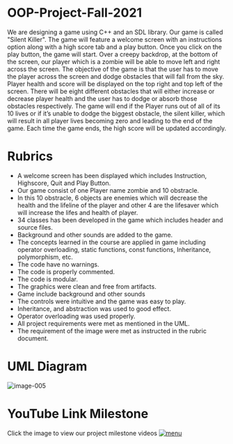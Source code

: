 # OOP-Project-Fall-2021
We are designing a game using C++ and an SDL library. Our game is called "Silent Killer". The game will feature a welcome screen with an instructions option along with a high score tab and a play button. Once you click on the play button, the game will start. Over a creepy backdrop, at the bottom of the screen, our player which is a zombie will be able to move left and right across the screen. The objective of the game is that the user has to move the player across the screen and dodge obstacles that will fall from the sky. Player health and score will be displayed on the top right and top left of the screen. There will be eight different obstacles that will either increase or decrease player health and the user has to dodge or absorb those obstacles respectively. The game will end if the Player runs out of all of its 10 lives or if it’s unable to dodge the biggest obstacle, the silent killer, which will result in all player lives becoming zero and leading to the end of the game. Each time the game ends, the high score will be updated accordingly. 
# Rubrics
- A welcome screen has been displayed which includes Instruction, Highscore, Quit and Play Button.
- Our game consist of one Player name zombie and 10 obstracle.
- In this 10 obstracle, 6 objects are enemies which will decrease the health and the lifeline of the player and other 4 are the lifesaver which will increase the lifes and health of player.
- 34 classes has been developed in the game which includes header and source files.
- Background and other sounds are added to the game.
- The concepts learned in the course are applied in game including operator overloading, static functions, const functions, Inheritance, polymorphism, etc.
- The code have no warnings.
- The code is properly commented.
- The code is modular.
- The graphics were clean and free from artifacts.
- Game include background and other sounds
- The controls were intuitive and the game was easy to play.
- Inheritance, and abstraction was used to good effect.
- Operator overloading was used properly.
- All project requirements were met as mentioned in the UML.
- The requirement of the image were met as instructed in the rubric document.
# UML Diagram
![image-005](https://user-images.githubusercontent.com/60126292/144240423-efd8f1b0-b67f-4b78-9c00-2994d6f07e8c.jpg)
# YouTube Link Milestone 
Click the image to view our project milestone videos 
[![menu](https://user-images.githubusercontent.com/60126292/144235436-fb5046dd-0e65-4dbb-a033-7219257a5634.png)](https://youtube.com/playlist?list=PLeLddCm4AohWSKjHdtjzgSuL57hADAdpf)



